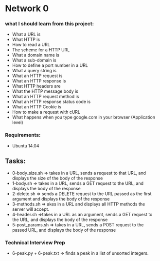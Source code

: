 # Network 0

### what I should learn from this project:
* What a URL is
* What HTTP is
* How to read a URL
* The scheme for a HTTP URL
* What a domain name is
* What a sub-domain is
* How to define a port number in a URL
* What a query string is
* What an HTTP request is
* What an HTTP response is
* What HTTP headers are
* What the HTTP message body is
* What an HTTP request method is
* What an HTTP response status code is
* What an HTTP Cookie is
* How to make a request with cURL
* What happens when you type google.com in your browser (Application level)

### Requirements:
* Ubuntu 14.04

## Tasks:
* 0-body_size.sh => takes in a URL, sends a request to that URL, and displays the size of the body of the response
* 1-body.sh =>  takes in a URL, sends a GET request to the URL, and displays the body of the response
* 2-delete.sh =>  sends a DELETE request to the URL passed as the first argument and displays the body of the response
* 3-methods.sh => akes in a URL and displays all HTTP methods the server will accept.
* 4-header.sh =>takes in a URL as an argument, sends a GET request to the URL, and displays the body of the response
* 5-post_params.sh => takes in a URL, sends a POST request to the passed URL, and displays the body of the response

### Technical Interview Prep
* 6-peak.py + 6-peak.txt =>  finds a peak in a list of unsorted integers.